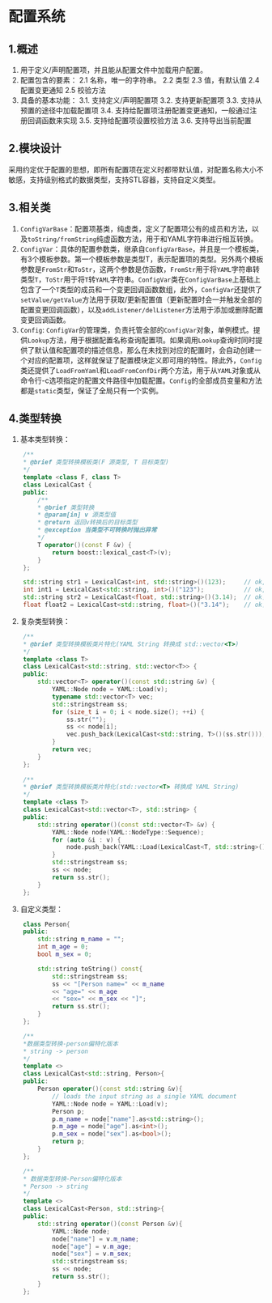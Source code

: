 # 配置系统
## 1.概述
1. 用于定义/声明配置项，并且能从配置文件中加载用户配置。
2. 配置包含的要素：
    2.1 名称，唯一的字符串。
    2.2 类型
    2.3 值，有默认值
    2.4 配置变更通知
    2.5 校验方法
3. 具备的基本功能：
   3.1. 支持定义/声明配置项
   3.2. 支持更新配置项
   3.3. 支持从预置的途径中加载配置项
   3.4. 支持给配置项注册配置变更通知，一般通过注册回调函数来实现
   3.5. 支持给配置项设置校验方法
   3.6. 支持导出当前配置
## 2.模块设计
采用约定优于配置的思想，即所有配置项在定义时都带默认值，对配置名称大小不敏感，支持级别格式的数据类型，支持STL容器，支持自定义类型。
## 3.相关类
1. `ConfigVarBase`：配置项基类，纯虚类，定义了配置项公有的成员和方法，以及`toString/fromString`纯虚函数方法，用于和YAML字符串进行相互转换。
2. `ConfigVar`：具体的配置参数类，继承自`ConfigVarBase`，并且是一个模板类，有3个模板参数。第一个模板参数是类型T，表示配置项的类型。另外两个模板参数是`FromStr`和`ToStr`，这两个参数是仿函数，`FromStr`用于将`YAML`字符串转类型`T`，`ToStr`用于将`T`转`YAML`字符串。`ConfigVar`类在`ConfigVarBase`上基础上包含了一个`T`类型的成员和一个变更回调函数数组，此外，`ConfigVar`还提供了`setValue/getValue`方法用于获取/更新配置值（更新配置时会一并触发全部的配置变更回调函数），以及`addListener/delListener`方法用于添加或删除配置变更回调函数。
3. `Config`: `ConfigVar`的管理类，负责托管全部的`ConfigVar`对象，单例模式。提供`Lookup`方法，用于根据配置名称查询配置项。如果调用`Lookup`查询时同时提供了默认值和配置项的描述信息，那么在未找到对应的配置时，会自动创建一个对应的配置项，这样就保证了配置模块定义即可用的特性。除此外，`Config`类还提供了`LoadFromYaml`和`LoadFromConfDir`两个方法，用于从`YAML`对象或从命令行-c选项指定的配置文件路径中加载配置。`Config`的全部成员变量和方法都是`static`类型，保证了全局只有一个实例。
## 4.类型转换
1. 基本类型转换：
```cpp
    /**
    * @brief 类型转换模板类(F 源类型, T 目标类型)
    */
    template <class F, class T>
    class LexicalCast {
    public:
        /**
        * @brief 类型转换
        * @param[in] v 源类型值
        * @return 返回v转换后的目标类型
        * @exception 当类型不可转换时抛出异常
        */
        T operator()(const F &v) {
            return boost::lexical_cast<T>(v);
        }
    };

    std::string str1 = LexicalCast<int, std::string>()(123);     // ok, str1等于"123"
    int int1 = LexicalCast<std::string, int>()("123");           // ok, int1等于123
    std::string str2 = LexicalCast<float, std::string>()(3.14);  // ok，str2等于"3.14"
    float float2 = LexicalCast<std::string, float>()("3.14");    // ok，float2等于3.14
```
2. 复杂类型转换：
```cpp
    /**
    * @brief 类型转换模板类片特化(YAML String 转换成 std::vector<T>)
    */
    template <class T>
    class LexicalCast<std::string, std::vector<T>> {
    public:
        std::vector<T> operator()(const std::string &v) {
            YAML::Node node = YAML::Load(v);
            typename std::vector<T> vec;
            std::stringstream ss;
            for (size_t i = 0; i < node.size(); ++i) {
                ss.str("");
                ss << node[i];
                vec.push_back(LexicalCast<std::string, T>()(ss.str()));
            }
            return vec;
        }
    };
    
    /**
    * @brief 类型转换模板类片特化(std::vector<T> 转换成 YAML String)
    */
    template <class T>
    class LexicalCast<std::vector<T>, std::string> {
    public:
        std::string operator()(const std::vector<T> &v) {
            YAML::Node node(YAML::NodeType::Sequence);
            for (auto &i : v) {
                node.push_back(YAML::Load(LexicalCast<T, std::string>()(i)));
            }
            std::stringstream ss;
            ss << node;
            return ss.str();
        }
    };
```
3. 自定义类型：
```cpp
    class Person{
    public:
        std::string m_name = "";
        int m_age = 0;
        bool m_sex = 0;

        std::string toString() const{
            std::stringstream ss;
            ss << "[Person name=" << m_name
            << "age=" << m_age
            << "sex=" << m_sex << "]";
            return ss.str();
        }
    };

    /**
    *数据类型转换-person偏特化版本
    * string -> person
    */
    template <>
    class LexicalCast<std::string, Person>{
    public:
        Person operator()(const std::string &v){
            // loads the input string as a single YAML document
            YAML::Node node = YAML::Load(v);
            Person p;
            p.m_name = node["name"].as<std::string>();
            p.m_age = node["age"].as<int>();
            p.m_sex = node["sex"].as<bool>();
            return p;
        }
    };

    /**
    * 数据类型转换-Person偏特化版本
    * Person -> string
    */
    template <>
    class LexicalCast<Person, std::string>{
    public:
        std::string operator()(const Person &v){
            YAML::Node node;
            node["name"] = v.m_name;
            node["age"] = v.m_age;
            node["sex"] = v.m_sex;
            std::stringstream ss;
            ss << node;
            return ss.str();
        }
    };
```